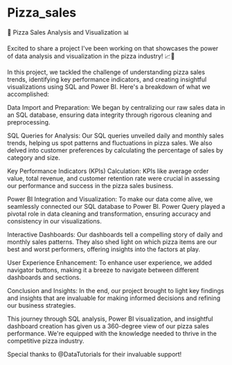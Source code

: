 # Pizza_sales

🍕 Pizza Sales Analysis and Visualization 📊

Excited to share a project I've been working on that showcases the power of data analysis and visualization in the pizza industry! 📈🍕

In this project, we tackled the challenge of understanding pizza sales trends, identifying key performance indicators, and creating insightful visualizations using SQL and Power BI. Here's a breakdown of what we accomplished:

Data Import and Preparation:
We began by centralizing our raw sales data in an SQL database, ensuring data integrity through rigorous cleaning and preprocessing.

SQL Queries for Analysis:
Our SQL queries unveiled daily and monthly sales trends, helping us spot patterns and fluctuations in pizza sales. We also delved into customer preferences by calculating the percentage of sales by category and size.

Key Performance Indicators (KPIs) Calculation:
KPIs like average order value, total revenue, and customer retention rate were crucial in assessing our performance and success in the pizza sales business.

Power BI Integration and Visualization:
To make our data come alive, we seamlessly connected our SQL database to Power BI. Power Query played a pivotal role in data cleaning and transformation, ensuring accuracy and consistency in our visualizations.

Interactive Dashboards:
Our dashboards tell a compelling story of daily and monthly sales patterns. They also shed light on which pizza items are our best and worst performers, offering insights into the factors at play.

User Experience Enhancement:
To enhance user experience, we added navigator buttons, making it a breeze to navigate between different dashboards and sections.

Conclusion and Insights:
In the end, our project brought to light key findings and insights that are invaluable for making informed decisions and refining our business strategies.

This journey through SQL analysis, Power BI visualization, and insightful dashboard creation has given us a 360-degree view of our pizza sales performance. We're equipped with the knowledge needed to thrive in the competitive pizza industry.

Special thanks to @DataTutorials for their invaluable support!






